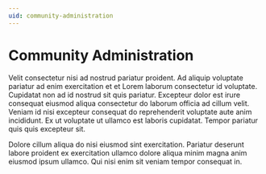 ```yaml
---
uid: community-administration
---
```


# Community Administration

Velit consectetur nisi ad nostrud pariatur proident. Ad aliquip voluptate pariatur ad enim exercitation et et Lorem laborum consectetur id voluptate. Cupidatat non ad id nostrud sit quis pariatur. Excepteur dolor est irure consequat eiusmod aliqua consectetur do laborum officia ad cillum velit. Veniam id nisi excepteur consequat do reprehenderit voluptate aute anim incididunt. Ex ut voluptate ut ullamco est laboris cupidatat. Tempor pariatur quis quis excepteur sit.

Dolore cillum aliqua do nisi eiusmod sint exercitation. Pariatur deserunt labore proident ex exercitation ullamco dolore aliqua minim magna anim eiusmod ipsum ullamco. Qui nisi enim sit veniam tempor consequat in.